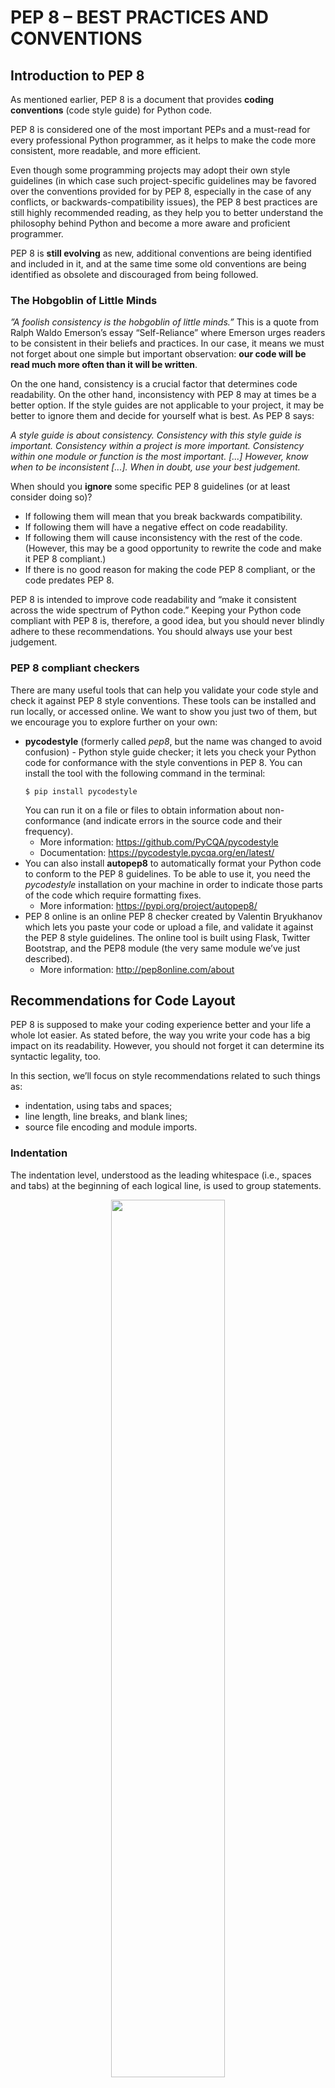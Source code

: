 # PEP 8 – BEST PRACTICES AND CONVENTIONS

## Introduction to PEP 8
As mentioned earlier, PEP 8 is a document that provides **coding conventions** (code style guide) for Python code.

PEP 8 is considered one of the most important PEPs and a must-read for every professional Python programmer, as it helps to make the code more consistent, more readable, and more efficient.

Even though some programming projects may adopt their own style guidelines (in which case such project-specific guidelines may be favored over the conventions provided for by PEP 8, especially in the case of any conflicts, or backwards-compatibility issues), the PEP 8 best practices are still highly recommended reading, as they help you to better understand the philosophy behind Python and become a more aware and proficient programmer.

PEP 8 is **still evolving** as new, additional conventions are being identified and included in it, and at the same time some old conventions are being identified as obsolete and discouraged from being followed.

### The Hobgoblin of Little Minds
_”A foolish consistency is the hobgoblin of little minds.”_ This is a quote from Ralph Waldo Emerson’s essay “Self-Reliance” where Emerson urges readers to be consistent in their beliefs and practices. In our case, it means we must not forget about one simple but important observation: **our code will be read much more often than it will be written**.

On the one hand, consistency is a crucial factor that determines code readability. On the other hand, inconsistency with PEP 8 may at times be a better option. If the style guides are not applicable to your project, it may be better to ignore them and decide for yourself what is best. As PEP 8 says:

_A style guide is about consistency. Consistency with this style guide is important. Consistency within a project is more important. Consistency within one module or function is the most important. [...] However, know when to be inconsistent [...]. When in doubt, use your best judgement._

When should you **ignore** some specific PEP 8 guidelines (or at least consider doing so)?
- If following them will mean that you break backwards compatibility.
- If following them will have a negative effect on code readability.
- If following them will cause inconsistency with the rest of the code. (However, this may be a good opportunity to rewrite the code and make it PEP 8 compliant.)
- If there is no good reason for making the code PEP 8 compliant, or the code predates PEP 8.

PEP 8 is intended to improve code readability and “make it consistent across the wide spectrum of Python code.” Keeping your Python code compliant with PEP 8 is, therefore, a good idea, but you should never blindly adhere to these recommendations. You should always use your best judgement.

### PEP 8 compliant checkers
There are many useful tools that can help you validate your code style and check it against PEP 8 style conventions. These tools can be installed and run locally, or accessed online. We want to show you just two of them, but we encourage you to explore further on your own:
- **pycodestyle** (formerly called _pep8_, but the name was changed to avoid confusion) - Python style guide checker; it lets you check your Python code for conformance with the style conventions in PEP 8. You can install the tool with the following command in the terminal:
    ```
    $ pip install pycodestyle
    ```
    You can run it on a file or files to obtain information about non-conformance (and indicate errors in the source code and their frequency).
  - More information: https://github.com/PyCQA/pycodestyle
  - Documentation: https://pycodestyle.pycqa.org/en/latest/
- You can also install **autopep8** to automatically format your Python code to conform to the PEP 8 guidelines. To be able to use it, you need the _pycodestyle_ installation on your machine in order to indicate those parts of the code which require formatting fixes.
  - More information: https://pypi.org/project/autopep8/
- PEP 8 online is an online PEP 8 checker created by Valentin Bryukhanov which lets you paste your code or upload a file, and validate it against the PEP 8 style guidelines. The online tool is built using Flask, Twitter Bootstrap, and the PEP8 module (the very same module we’ve just described).
  - More information: http://pep8online.com/about

## Recommendations for Code Layout
PEP 8 is supposed to make your coding experience better and your life a whole lot easier. As stated before, the way you write your code has a big impact on its readability. However, you should not forget it can determine its syntactic legality, too.

In this section, we’ll focus on style recommendations related to such things as:
- indentation, using tabs and spaces;
- line length, line breaks, and blank lines;
- source file encoding and module imports.

### Indentation
The indentation level, understood as the leading whitespace (i.e., spaces and tabs) at the beginning of each logical line, is used to group statements.

<p align="center">
  <img height="60%" width="60%" src="images/indentation.png">
</p>

When writing code in Python, you should remember to follow these two simple rules:
- Use **four spaces per indentation level**, and;
- Use **spaces rather than tabs**.

However, you can use tabs when you wish to **keep consistency with code** that has already been indented with tabs (if it’s not possible or efficient to make it PEP 8 compliant).

> [!WARNING]
> **Mixing tabs and spaces for indentation is not allowed** in Python 3. This will raise a `TabError` exception: `TabError: inconsistent use of tabs and spaces in indentation`.

Examples:

:x:
```python
# Bad:

def my_fun_one(x, y):
    return x * y

def my_fun_two(a, b):
  return a + b
```

:heavy_check_mark:
```python
# Good:

def my_function(x, y):
    return x * y
```

### Continuation lines
**Continuation lines** (i.e., logical lines of code that you want to split because they’re too long or because you want to improve readability) are allowed if using parentheses/brackets/braces:

:x:
```python
# Bad:

my_list_one = [1, 2, 3,
    4, 5, 6
]

a = my_function_name(a, b, c,
    d, e, f)
```

:heavy_check_mark:
````python
# Good:

my_list_one = [
    1, 2, 3,
    4, 5, 6,
    ]

a = my_function_name(a, b, c,
                       d, e, f)
````

:heavy_check_mark:
```python
# Good:

my_list_two = [
    1, 2, 3,
    4, 5, 6,
]


def my_fun(
        a, b, c,
        d, e, f):
    return (a + b + c) * (d + e + f)
```
You can read more about indentation in the context of continuation lines at https://www.python.org/dev/peps/pep-0008/#indentation.

### Maximum Line Length and Line Breaks
If possible, you should **limit all lines to a maximum of 79 characters** as this will help you avoid wrapping several lines of code. If line wrapping is inevitable, use Python’s implied line continuation from the previous page.

In the case of docstrings and comments, the line length should not exceed 72 characters.

<p align="center">
  <img height="60%" width="60%" src="images/max_line_length.png">
</p>

For convenience, if agreed by a team (or teams) working on a given project, according to PEP 8, it’s possible to increase the line length to 99 characters (this does not relate to docstrings/comments, whose line length should still remain limited to 72 characters).

Still, the Python Standard Library is conservative in this matter, and requires you to use no more than 79 characters per line (72 for comments/docstrings).

### Line breaks and operators
Even though in Python you’re allowed to break code lines before or after binary operators (providing you do so consistently and that this convention has been used in your code before), it is recommended that you follow Donald Knuth’s style suggestions and **break before binary operators** as this results in a more readable, eye-friendly code.

Example:

:heavy_check_mark:
```python
# Recommended

total_fruits = (apples
                + pears
                + grapes
                - (black currants - red currants)
                - bananas
                + oranges)
```

### Blank Lines
Blank lines, called _vertical whitespaces_, improve the readability of your code.

They allow the person reading your code to see the division of the code into sections, help them better understand the relation between the sections, and grasp the logic of given blocks of code more easily.

In the same fashion, using too many blank lines in your code will make it look sparse and more difficult to follow, which is why you must always be careful not to overuse them.

PEP 8 recommends that you should use:

– **two blank lines** to surround top-level function and class definitions:

:heavy_check_mark:
```python
class ClassOne:
    pass


Class ClassTwo:
    pass


def my_top_level_function():
    return None
```
– a **single blank line** to surround method definitions inside a class:

:heavy_check_mark:
```python
class MyClass:
    def method_one(self):
        return None

    def method_two(self):
        return None
```
– **blank lines in functions in order to indicate logical sections** (sparingly). For example:

:heavy_check_mark:
```python
def calculate_average():
    how_many_numbers = int(input("How many numbers? "))
    
    if how_many_numbers > 0:
        sum_numbers = 0
        for i in range(0, how_many_numbers):
            number = float(input("Enter a number: "))
            sum_numbers += number

        average = 0
        average = sum_numbers / how_many_numbers

        return average
    else:
        return "Nothing happens."
```

### Default encodings
It is recommended that you **use Python’s default encodings (Python 3 -- UTF-8, Python 2 -- ASCII)**. Non-default encodings are discouraged and should only be used for test purposes or in situations where your comments or docstrings use a name (e.g., an author’s name) that contains a non-ASCII character.

PEP 8 states that “all identifiers in the Python standard library **MUST use ASCII-only identifiers, and SHOULD use English words whenever feasible"**.

Note: See [PEP 3131](https://peps.python.org/pep-3131/#rationale) (Supporting Non-ASCII Identifiers) for more information about the rationale as well as the pros and cons of using non-ASCII identifiers.

### Imports
You should always **put imports at the beginning of your script**, between module comments/docstrings and module globals and constants, respecting the following order:
1. Standard library imports;
2. Related third-party imports;
3. Local application/library specific imports.

Make sure you insert a blank line to separate each of the above groups of imports.

PEP 8 recommends that your imports be **on separate lines**, rather than squeezed onto one line:

:x:
```python
# Bad:

import sys, os
```

:heavy_check_mark:
```python
# Good:

import os
import sys
```
Still, it’s correct to make a one-line import using the `from … import …` syntax:

:heavy_check_mark:
```python
from subprocess import Popen, PIPE
```
If possible, use **absolute imports** (i.e., imports that use absolute paths separated by full stops). For example:

:heavy_check_mark:
```python
import animals.mammals.dogs.puppies
```
Such imports are preferred in Python, especially when your application is not overgrown or extremely complex.

You shouldn’t (and actually you cannot) use implicit relative imports, as these are no longer present in Python 3. You should also **avoid using wildcard imports**, for example:

:x:
```python
from animals import *
```
as they inhibit code readability and may interfere with some of the names already present in the namespace.

## Recommendations for string quotes, whitespace, and trailing commas
In this section, we’ll focus on style recommendations related to such things as:
- string quotes;
- whitespace in expressions and statements, and the use of trailing commas.

### String quotes
Python allows us to use single-quoted (e.g., `'a string'`) and double-quoted (e.g., `"a string"`) strings. They’re the same, and there’s no special recommendation in PEP telling you which style you should adopt in your code writing. Again, the most important rule is: be consistent with your choice.

However, to improve readability, PEP 8 recommends that you should try to **avoid using backslashes** (escape characters) in strings. This means that:
- if your string contains single-quote characters, it’s recommended that you use double-quoted strings;
- if your string contains double-quote characters, it’s recommended that you use single-quoted strings.

In the case of triple-quoted strings, PEP 8 recommends that you always use double-quote characters to maintain consistency with the docstring convention detailed in [PEP 257](https://peps.python.org/pep-0257/) (we’re going to tell you more about this soon).

### Whitespace in expressions and statements
PEP 8 contains a long section that shows examples of correct and incorrect uses of whitespace in code. Generally, you should **avoid using too much whitespace**, as it makes your code difficult to follow.

So, for example, do **not** use excessive whitespace **immediately inside parentheses/brackets/braces**, or **immediately before a comma/semicolon/colon:**

:x:
```python
# Bad:

my_list = ( dog[ 2 ] , 5 , { "year": 1980 } , "string" )
if 5 in my_list : print( "Hello!" ) ; print( "Goodbye!" )
```

:heavy_check_mark:
```python
# Good:

my_list = (dog[2], 5, {"year": 1980}, "string")
if 5 in my_list: print("Hello!"); print("Goodbye!")
```
In the case of a slice, the colon should have equal amounts of space on both sides (it should act like a binary operator) unless a slice parameter is omitted, in which case the space should be omitted, too.

Examples:

:x:
```python
# Bad:

bread[0 : 3], roll[1: 3 :5], bun[3: 5:], donut[ 1: :5 ]
```

:heavy_check_mark:
```python
# Good:

bread[0:3], roll[1:3:5], bun[3:5:], donut[1::5]
```

### Trailing commas
Again, **do not use excessive whitespace**:
- after a trailing comma followed by a closing parenthesis, or
- immediately before an opening parenthesis that marks the beginning of the argument list of a function invocation, or
- immediately before an opening parenthesis that marks the beginning of indexing/slicing.

Examples:

:x:
```python
# Bad:

my_tuple = (0, 1, 2, )
my_function (5)
my_dictionary ['key'] = my_list [index]
```

:heavy_check_mark:
```python
# Good:

my_tuple = (0, 1, 2,)
my_function(5)
my_dictionary['key'] = my_list[index]
```
Don’t use more than one space before and after operators, e.g.:

:x:
```python
# Bad:

a         = 1
b         = a        + 2
my_string = 'string' * 2
```

:heavy_check_mark:
```python
# Good:

a = 1
b = a + 2
my_string = 'string' * 2
```
Surround binary operators with a single space on both sides. However, if in your code there are operators that have different priorities, you may wish to consider adding spacing around the low(est) priority operators only, e.g.:

:x:
```python
# Bad:

x=x+3
x -=1

x = x * 2 - 1
x = (x - 1) * (x + 2)
```

:heavy_check_mark:
```python
# Good:

x = x + 3
x -= 1

x = x*2 - 1  # Use your own judgement.
x = (x-1) * (x+2)  # Use your own judgement.
```
Don’t surround the `=` operator with spaces if it’s used to indicate a keyword argument/default value, e.g.:

:x:
```python
# Bad:

def my_function(x, y = 2):
    return x * y
```

:heavy_check_mark:
```python
# Good:

def my_function(x, y=2):
    return x * y
```

### Recommendations for using comments
Comments are meant to improve the readability of the code without affecting the output of the program. Good programmers document their code and explain the more complex code snippets, so that the person reading the code properly understands what’s going on in the program. You should use comments wisely, and whenever possible write code that will self-comment (e.g., give your variables, functions, and code elements proper names).

There are a few rules you should follow when leaving comments in code:
- Write comments that will not contradict the code or mislead the reader. They’re much worse than no comment at all.
- Update your comments when your program gets updated.
- Write comments as **complete sentences** (capitalize the first word if it’s not an identifier, and end your sentence with a full stop). For example:
  ```python
  # Program that calculates body mass index (BMI).
  
  height = float(input("Your height (in meters): "))
  weight = float(input("Your weight (in kilograms): "))
  bmi = round(weight / (height*height), 2)
  
  print("Your BMI: {}".format(bmi))
  ```
- When writing block comments with multi-sentence comments, use two spaces after each full stop ending a sentence, except after the final sentence.
- Write comments in English (unless you are 100% sure that the code will never be read by people who don’t speak your language.)
- Comments should consist of no more than 72 characters per line (but you know that already).

### Block comments
Block comments are usually longer, and you should use them to **explain sections of code** rather than particular lines. They let you leave information for the reader in multiple lines (and multiple sentences). Generally, block comments:
- should refer to the code that follows them;
- should be indented to the same level as the code they describe.

When writing block comments, start each line with `#` followed by a single space, and separate paragraphs by a line that contains the `#` symbol only. For example:
```python
def calculate_product():
    # Calculate the average of three numbers obtained from the user. Then 
    # multiply the result by 4.17, and assign it to the product variable.
    #
    # Return the value passed to the product variable and use it
    # for the subsequent x to y calculations to speed up the process.
    sum_numbers = 0
    
    for number in range(0, 3):
        number = float(input("Enter a number: "))
        sum_numbers += number
    
    average = (sum_numbers / 3) * 4.17
    product = average
    return product

x = product * 1.73
y = x ** 2
x_to_y = (x*y) / 1.05
```

### Inline comments
Inline comments are comments that are **written on the same line as your statements**. They should address or provide **further explanation to a single line of code or a single statement**. You should not overuse them.

Generally, inline comments should be:
- separated by two (or more) spaces from the statement they address;
- used sparingly.

They can quickly help you remember what a particular line of code does, or be useful when read by someone unfamiliar with your code. For example:

:heavy_check_mark:
```python
counter = 0     # Initialize the counter.
```
However, don’t use inline comments (or any other comments!) to explain obvious or unnecessary things. For example:

:x:
```python
a += 1     # Increment a.
```
Always try making your code self-commenting rather than adding comments, even if they seem sensible or necessary, e.g.:

:x:
```python
# Bad:

a = 'Adam'  # User's first name.
```

:heavy_check_mark:
```python
# Good:

user_first_name = 'Adam'
```

### Documentation strings
Documentation strings, or **docstrings** as they’re often called, let you provide **descriptions and explanations for all public modules, files, functions, classes, and methods** you use in your code. You should use them in this context.

We’re going to deal with docstrings when we talk about **PEP 257** later in the course. For the time being, you just need to remember that they’re a type of comment that begins and ends with three double quotes: `"""`.

Examples:
```python

# A multi-line docstring:

def fun(x, y):
    """Convert x and y to strings,
    and return a list of strings.
    """
    ...


# A single-line docstring:

def fun(x):
    """Return the square root of x."""
    ...
```

## Naming conventions – Introduction
When programming, you often have to name identifiers and other entities in your code. Giving suitable names and avoiding inappropriate ones will definitely increase your code readability and save you (and other programmers reading your code) a lot of time and effort.

You most certainly already follow some conventions for giving names to variables, functions, and classes in your code; some of them may come from your former programming experience in other languages, others may be a purely practical choice, while still others may be determined by the project requirements or practices adopted by your company or team.

Python naming conventions are, unfortunately, not fully consistent throughout the Python library. However, it is recommended that new modules and packages be written in compliance with the PEP 8 naming recommendations (unless an existing library follows a different style, in which case internal consistency is the preferred solution).

### Naming styles
There are many different naming styles used in programming, for example:
- `a` – single lowercase letter
- `A` – single uppercase letter

  Generally, you should avoid using single-letter names like `l` (the lowercase letter el), `I` (the uppercase letter eye), and `O` (the uppercase letter oh), because they can easily be mistaken for the numbers `1` and `0`, and make your code much less readable.
- `mysamplename` – lowercase
- `my_sample_name` – lowercase with underscores (snake_case)
- `MYSAMPLENAME` – uppercase
- `MY_SAMPLE_NAME` – uppercase with underscores (SNAKE_CASE)
- `MySampleName` – CamelCase (also known as capitalized words, StudlyCaps, or CapWords)

  A short note: when you use acronyms, you should capitalize all the letters that make up the acronym, e.g., `HTTPServerError`
- `mySampleName` – mixed case, which actually differs from CamelCase only by having an initial lowercase character
- `My_Sample_Name` – capitalized words with underscores (considered ugly by PEP 8)
- `_my_sample_name` – a name that starts with a single leading underscore indicates a weak "internal use", e.g., the instruction from `SAMPLE import *` will not import objects whose names start with an underscore.
- `my_sample_name_` -– a single trailing underscore is used by convention in order to avoid any conflicts with Python keywords, e.g., `class_`
- `__my_sample_name` – a name that starts with a double leading underscore is used for class attributes where it invokes name mangling, e.g., inside the class `MySampleClass`, `__room` will become `_MySampleClass__room`
- `__my_sample_name__` – a name that starts and ends with a double underscore is used for "magic" objects and attributes that reside in user-controlled namespaces, e.g., `__init__`, `__import__`, or `__file__`. You shouldn't create such names, but only use them as documented.

### Naming conventions – recommendations
PEP 8 provides for a specific naming convention with regard to a specific identifier.

When giving a name to a **variable**, you should use a lowercase letter or word(s), and separate words by underscores, e.g., `x`, `var`, `my_variable`. The same convention applies to global variables.

Functions follow the same rules as variables, i.e., when giving a name to a **function**, you should use a lowercase letter or word(s) separated by underscores, e.g., `fun`, `my_function`.

When giving a name to a **class**, you should adopt the CamelCase style, e.g., `MySampleClass`, or if there's only one word, start it with a capital letter, e.g., `Sample`.

When giving a name to a **method**, you should use a lowercase word or words separated by underscores, e.g., `method`, `my_class_method`. You should always use `self` for the first argument to instance methods, and `cls` for the first argument to class methods.

When giving a name to a **constant**, you should use uppercase letters and separate words by underscores, e.g., `TOTAL`, `MY_CONSTANT`.

When giving a name to a **module**, you should use a lowercase word or words, preferably short, and separate them with underscores, e.g., `samples.py`, `my_samples.py`.

When giving a name to a **package**, you should use a lowercase word or words, preferably short ones. You shouldn't separate words, e.g., `package`, `mypackage`.

**Type variable** names should follow the CamelCase convention and be short, e.g., `AnyStr`, or `Num`.

When giving a name to an **exception**, you should follow the same convention as with classes (bear in mind that exceptions should actually be classes), i.e., use the CamelCase style.

Note: You can use a different style, e.g., mixed case (`mySample`) for functions and variables, but only if this helps to retain backwards compatibility, and if that's the prevailing style.

For more detailed information about PEP 8 naming conventions, go to the PEP 8 official page: https://www.python.org/dev/peps/pep-0008/#prescriptive-naming-conventions.

## Programming recommendations
There are often multiple ways of writing code that will perform the same action in Python, however PEP 8, again, imposes certain conventions and provides tips as to how you should follow the best programming practices to avoid ambiguity, keep consistency with your previous code and Python libraries, and achieve better code performance/efficiency.

Here they are:

– make comparisons to the `None` object with the use of `is` or `is not`, not with the (in)equality operators (`==` and `!=`), e.g.:

:x:
```python
# Bad:

if x == None:
    print("A")
```

:heavy_check_mark:
```python
# Good:

if x is None:
    print("A")
```
– do **not** use the (in)equality operators when comparing Boolean values to `True` or `False`. Again, use `is` or `is not` instead:

:x:
```python
# Bad:

my_boolean_value = 2 > 1
if my_boolean_value == True:
    print("A")
else:
    print("B")
```

:heavy_check_mark:
```python
# Good:

my_boolean_value = 2 > 1
if my_boolean_value is True:
    print("A")
else:
    print("B")
```

:heavy_check_mark: :heavy_check_mark:
```python
# Better:

my_boolean_value = 2 > 1
if my_boolean_value:
    print("A")
else:
    print("B")
```

– for readability purposes, use the `is not` operator instead of `not … is`:

:x:
```python
# Bad:

if not x is None:
    print("It exists")
```

:heavy_check_mark:
```python
# Good:

if x is not None:
    print("It exists")
```
Note: avoid using `if x:` to express `if x is not None:` when you want to check if a given variable or argument set to `None` by default has been assigned a different value.

– when you want to “catch" an exception, refer to specific exceptions rather than use the bare `except:` clause only:

:heavy_check_mark:
```python
try:
    import my_module
except ImportError:
    my_module = None
```

– when checking for prefixes or suffixes, use the `''.startswith()` and `''.endswith()` string methods, as they’re cleaner and less error prone. Generally, it’s better to use string methods over importing the `string` module.

:x:
```python
# Bad:

if name[:4] == 'Adam':
    # do something
```

:heavy_check_mark:
```python
# Good:

if name.startswith('Adam'):
    # do something
```

For more suggestions about how to write better code and what practices you should avoid, see the official PEP 8 [Programming Recommendations page](https://peps.python.org/pep-0008/#programming-recommendations).
